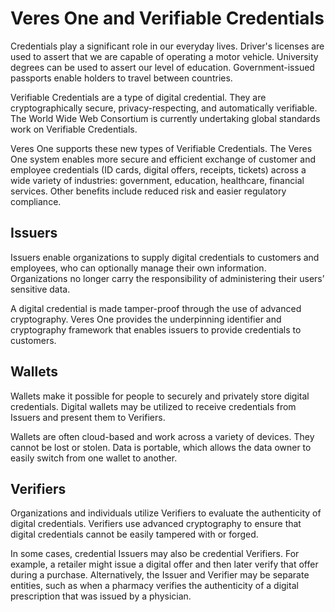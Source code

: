 # Veres One and Verifiable Credentials

Credentials play a significant role in our everyday lives. Driver's licenses
are used to assert that we are capable of operating a motor vehicle. University
degrees can be used to assert our level of education. Government-issued passports
enable holders to travel between countries.

Verifiable Credentials are a type of digital credential. They are
cryptographically secure, privacy-respecting, and automatically verifiable.
The World Wide Web Consortium is currently undertaking global standards work
on Verifiable Credentials.

Veres One supports these new types of Verifiable Credentials. The Veres One
system enables more secure and efficient exchange of customer and employee
credentials (ID cards, digital offers, receipts, tickets) across a wide variety
of industries: government, education, healthcare, financial services.
Other benefits include reduced risk and easier regulatory compliance.

## Issuers

Issuers enable organizations to supply digital credentials to customers and
employees, who can optionally manage their own information. Organizations no
longer carry the responsibility of administering their users’ sensitive data.

A digital credential is made tamper-proof through the use of advanced
cryptography. Veres One provides the underpinning identifier and
cryptography framework that enables issuers to provide credentials to customers.

## Wallets

Wallets make it possible for people to securely and privately store digital credentials.
Digital wallets may be utilized to receive credentials from Issuers and present
them to Verifiers.

Wallets are often cloud-based and work across a variety of devices. They cannot
be lost or stolen. Data is portable, which allows the data owner to easily switch
from one wallet to another.

## Verifiers

Organizations and individuals utilize Verifiers to evaluate the authenticity of
digital credentials. Verifiers use advanced cryptography to ensure that digital
credentials cannot be easily tampered with or forged.

In some cases, credential Issuers may also be credential Verifiers. For example,
a retailer might issue a digital offer and then later verify that offer during a
purchase. Alternatively, the Issuer and Verifier may be separate entities, such as
when a pharmacy verifies the authenticity of a digital prescription that was issued
by a physician.
